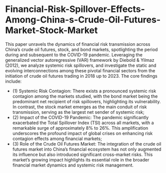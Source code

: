 # Financial-Risk-Spillover-Effects-Among-China-s-Crude-Oil-Futures-Market-Stock-Market
This paper unravels the dynamics of financial risk transmission across China’s crude oil futures, stock, and bond markets, spotlighting the period during and subsequent to the COVID-19 pandemic. Leveraging the generalized vector autoregressive (VAR) framework by Diebold & Yilmaz (2012), we analyze systemic risk spillovers, and investigate the static and evolving interconnections among these pivotal financial sectors from the initiation of crude oil futures trading in 2018 up to 2023. The core findings include: 
- (1) Systemic Risk Contagion: There exists a pronounced systemic risk contagion among the markets studied, with the bond market being the predominant net recipient of risk spillovers, highlighting its vulnerability. In contrast, the stock market emerges as the main conduit of risk transmission, serving as the largest net sender of systemic risk;
- (2) Impact of the COVID-19 Pandemic: The pandemic significantly exacerbated the Total Spillover Index (TSI) across all markets, with a remarkable surge of approximately 8% to 26%. This amplification underscores the profound impact of global crises on enhancing risk contagion effects among financial markets;
- (3) Role of the Crude Oil Futures Market: The integration of the crude oil futures market into China’s financial ecosystem has not only augmented its influence but also introduced significant cross-market risks. This market’s growing impact highlights its essential role in the broader financial market dynamics and systemic risk management.
